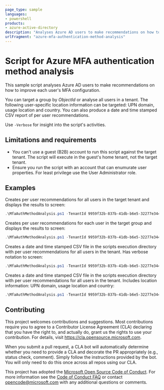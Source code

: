 ```yaml
---
page_type: sample
languages:
- powershell
products:
- azure-active-directory
description: "Analyses Azure AD users to make recommendations on how to improve each user's MFA configuration."
urlFragment: "azure-mfa-authentication-method-analysis"
---
```


# Script for Azure MFA authentication method analysis

This sample script analyses Azure AD users to make recommendations on how to improve each user's MFA configuration.

You can target a group by *ObjectId* or analyse all users in a tenant. The following user-specific location information can be targeted: UPN domain, usage location and country. You can also produce a date and time stamped CSV report of per user recommendations.

Use `-Verbose` for insight into the script's activities.

## Limitations and requirements

* You can't use a guest (B2B) account to run this script against the target tenant. The script will execute in the guest's home tenant, not the target tenant.
* Ensure you run the script with an account that can enumurate user properties. For least privilege use the User Administrator role.

## Examples

Creates per user recommendations for all users in the target tenant and displays the results to screen:

```powershell
.\MfaAuthMethodAnalysis.ps1 -TenantId 9959f32b-837b-41db-b6e5-32277e344292
```

Creates per user recommendations for each user in the target group and displays the results to screen:

```powershell
.\MfaAuthMethodAnalysis.ps1 -TenantId 9959f32b-837b-41db-b6e5-32277e344292 -TargetGroup 6424cd24-ee16-472f-bad6-85427c9febc2
```

Creates a date and time stamped CSV file in the scripts execution directory with per user recommendations for all users in the tenant. Has verbose notation to screen:

```powershell
.\MfaAuthMethodAnalysis.ps1 -TenantId 9959f32b-837b-41db-b6e5-32277e344292 -CsvOutput -Verbose
```

Creates a date and time stamped CSV file in the scripts execution directory with per user recommendations for all users in the tenant. Includes location information: UPN domain, usage location and country:

```powershell
.\MfaAuthMethodAnalysis.ps1 -TenantId 9959f32b-837b-41db-b6e5-32277e344292 -LocationInfo -CsvOutput
```

## Contributing

This project welcomes contributions and suggestions.  Most contributions require you to agree to a
Contributor License Agreement (CLA) declaring that you have the right to, and actually do, grant us
the rights to use your contribution. For details, visit https://cla.opensource.microsoft.com.

When you submit a pull request, a CLA bot will automatically determine whether you need to provide
a CLA and decorate the PR appropriately (e.g., status check, comment). Simply follow the instructions
provided by the bot. You will only need to do this once across all repos using our CLA.

This project has adopted the [Microsoft Open Source Code of Conduct](https://opensource.microsoft.com/codeofconduct/).
For more information see the [Code of Conduct FAQ](https://opensource.microsoft.com/codeofconduct/faq/) or
contact [opencode@microsoft.com](mailto:opencode@microsoft.com) with any additional questions or comments.
